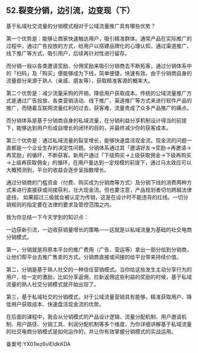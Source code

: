 ## 52.裂变分销，边引流，边变现（下）
基于私域社交流量的分销模式相对于公域流量推广具有哪些优势？


第一个优势是：能够让商家快速触达用户，吸引精准群体。通常产品在实际推广的过程中，通过广告投放的方式，给用户以搭建品牌化的心理认知，通过渠道推广、线下推广等方式，吸引用户，后续再针对性进行留存。


而分销一般以各类邀请奖励、分佣奖励来吸引分销商去不断拓客，通过分销体系中的「扫码」及「购买」便能够成为下线，简单便捷，快速有效。由于分销商自身的流量部分来源于熟人（亲戚、朋友等），获取精准客源的概率大。


第二个优势是：减少流量采购的开销，降低用户获取成本。传统的公域流量推广方式是通过广告投放、各类营销活动、线下推广、渠道推广等方式来进行软件产品的推广，而随着互联网流量红利的过去，获客难，流量贵成了众多产品推广的痛点。


而分销体系是基于分销商自身的私域流量，在分销利益分享机制设计得当的前提下，能够达到用户形成自增长的闭环的目的，并最终减少你的获客成本。


第三个优势是：通过私域流量的裂变增长，能够快速盘活现金流。现金流的问题一直都是一个企业生存的决定性问题。分销体系通过其「邀请好友→奖励→再邀请→再奖励」的循环，不断获客。新用户通过「下级购买→上级获取佣金→下级再购买→上级再获取佣金」的循环，在用户量达到一定规模的前提下，通过马太效应可以大概预测到，平台的收益会逐步呈指数增长。


通过分销商的门槛资金（付费、购买成为分销商等方式）及分销下线的消费两种方式来进行直接获或间接获利，壮大现金流。但也要注意，产品规划者切勿跨越法律底线， 如果超过三级就会被认定为传销，这是在设计时不能违背的红线。一切分销规则的指定要在法律的要求及管控范围之内。


我为你总结一下今天学到的知识点：


一边获新引流，一边收获销量增长的策略——这就是以私域流量为基础的社交电商分销模式。


第一，分销就是将原本平台的推广费用（广告、营运等）拿出一部分给到分销商，让他们帮平台去推广售卖的方式。分销商直接或间接的给平台带来持续价值。


第二，分销是基于熟人社交的一种信任营销模式。当你给这些发生主动分享行为的用户，给一定的激励，比如分享返佣，拉新返佣这些利益的奖励的时候，基于私域流量的熟人社交分销模式就开始出现了。


第三，基于私域社交的分销模式，对于公域流量营销具有能够，精准获取用户、降低用户获取成本、快速盘活现金流的优势。


在后面的课程中，我会从分销模式的产品设计逻辑、流量分配机制、用户邀请机制、用户路径、分销工具、利润分配机制等多个维度，为你详细讲解基于私域流量的社交电商分销模式是如何运作的，并让你有效掌握分销模式的实战运用。


备案号:YX01lez6vlEldkKDA

